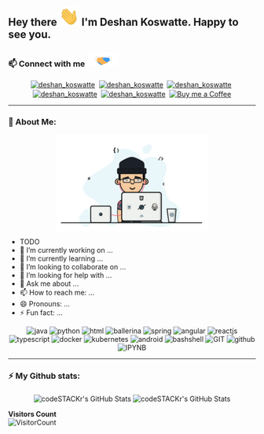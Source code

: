 ## Hey there <img src="https://github.com/deshankoswatte/deshankoswatte/blob/master/assets/hi.gif" width="40px"/> I'm Deshan Koswatte</a>. Happy to see you.

### 📫 Connect with me <img src="https://github.com/deshankoswatte/deshankoswatte/blob/master/assets/handshake.gif" height="30px">

<p align="center">
    <a href="" target="blank"><img align="center" src="https://cdn.jsdelivr.net/npm/simple-icons@3.0.1/icons/medium.svg" alt="deshan_koswatte" height="30" width="30" /></a>&nbsp;
    <a href="dehami.deshan@gmail.com" target="blank"><img align="center" src="https://cdn.jsdelivr.net/npm/simple-icons@3.0.1/icons/gmail.svg" alt="deshan_koswatte" height="30" width="30" /></a>&nbsp;
    <a href="https://twitter.com/deshankoswatte" target="blank"><img align="center" src="https://cdn.jsdelivr.net/npm/simple-icons@3.0.1/icons/twitter.svg" alt="deshan_koswatte" height="30" width="30" /></a>&nbsp;
    <a href="https://lk.linkedin.com/in/deshankoswatte" target="blank"><img align="center" src="https://cdn.jsdelivr.net/npm/simple-icons@3.0.1/icons/linkedin.svg" alt="deshan_koswatte" height="30" width="30" /></a>&nbsp;
    <a href="https://www.facebook.com/dehami.koswatte" target="blank"><img align="center" src="https://cdn.jsdelivr.net/npm/simple-icons@3.0.1/icons/facebook.svg" alt="deshan_koswatte" height="30" width="30" /></a>&nbsp;
    <a href="https://www.buymeacoffee.com/"><img align="center" alt="Buy me a Coffee" width="30px" src="https://cdn.jsdelivr.net/npm/simple-icons@3.0.1/icons/buymeacoffee.svg" /></a>
</p>

---
### 🤵 About Me:
<p align="middle">
  <img align="middle" src="https://github.com/deshankoswatte/deshankoswatte/blob/master/assets/programmer.gif" width="310px" alt="programmergif">
</p>

- TODO
- 🔭 I’m currently working on ...
- 🌱 I’m currently learning ...
- 👯 I’m looking to collaborate on ...
- 🤔 I’m looking for help with ...
- 💬 Ask me about ...
- 📫 How to reach me: ...
- 😄 Pronouns: ...
- ⚡ Fun fact: ...

<p align="center">
    <img src="https://www.vectorlogo.zone/logos/java/java-icon.svg" alt="java" width="65" height="65"/> 
    <img src="https://www.vectorlogo.zone/logos/python/python-icon.svg" alt="python" width="55" height="55"/>
    <img src="https://www.vectorlogo.zone/logos/w3_html5/w3_html5-icon.svg" alt="html" width="55" height="55"/>
    <img src="https://www.vectorlogo.zone/logos/ballerinaio/ballerinaio-icon.svg" alt="ballerina" width="55" height="55"/>
    <img src="https://www.vectorlogo.zone/logos/springio/springio-icon.svg" alt="spring" width="55" height="55"/>
    <img src="https://www.vectorlogo.zone/logos/angular/angular-icon.svg" alt="angular" width="55" height="55"/>
    <img src="https://www.vectorlogo.zone/logos/reactjs/reactjs-icon.svg" alt="reactjs" width="55" height="55"/>
    <img src="https://www.vectorlogo.zone/logos/typescriptlang/typescriptlang-icon.svg" alt="typescript" width="55" height="55"/>
    <img src="https://www.vectorlogo.zone/logos/docker/docker-icon.svg" alt="docker" width="85" height="70"/> 
    <img src="https://www.vectorlogo.zone/logos/kubernetes/kubernetes-icon.svg" alt="kubernetes" width="55" height="55"/>
    <img src="https://www.vectorlogo.zone/logos/android/android-icon.svg" alt="android" width="55" height="55"/>
    <img src="https://www.vectorlogo.zone/logos/gnu_bash/gnu_bash-icon.svg" alt="bashshell" width="55" height="55"/>
    <img src="https://www.vectorlogo.zone/logos/git-scm/git-scm-icon.svg" alt="GIT" width="55" height="55"/> 
    <img src="https://www.vectorlogo.zone/logos/github/github-icon.svg" alt="github" width="55" height="55"/> 
    <img src="https://www.vectorlogo.zone/logos/jupyter/jupyter-icon.svg" alt="IPYNB" width="55" height="55"/> 
</p>

---
### ⚡ My Github stats:
<p align="center">
  <img align="middle" alt="codeSTACKr's GitHub Stats" src="https://github-readme-stats.vercel.app/api?username=deshankoswatte&show_icons=true&theme=gruvbox" />
  <img align="middle" alt="codeSTACKr's GitHub Stats" src="https://github-readme-stats.vercel.app/api/top-langs/?username=deshankoswatte&layout=compact&theme=gruvbox" />
</p>

**Visitors Count**  
![VisitorCount](https://profile-counter.glitch.me/{deshankoswatte}/count.svg)

<!--
**deshankoswatte/deshankoswatte** is a ✨ _special_ ✨ repository because its `README.md` (this file) appears on your GitHub profile.

Here are some ideas to get you started:
  👋
- 🔭 I’m currently working on ...
- 🌱 I’m currently learning ...
- 👯 I’m looking to collaborate on ...
- 🤔 I’m looking for help with ...
- 💬 Ask me about ...
- 📫 How to reach me: ...
- 😄 Pronouns: ...
- ⚡ Fun fact: ...
-->

